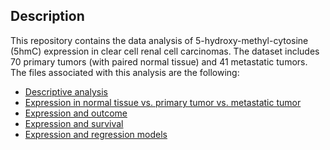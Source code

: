 ## Description
This repository contains the data analysis of 5-hydroxy-methyl-cytosine (5hmC) expression in clear cell renal cell carcinomas. The dataset includes 70 primary tumors (with paired normal tissue) and 41 metastatic tumors. The files associated with this analysis are the following:

* [Descriptive analysis]()
* [Expression in normal tissue vs. primary tumor vs. metastatic tumor]()
* [Expression and outcome]()
* [Expression and survival]()
* [Expression and regression models]()
